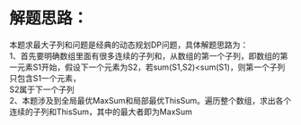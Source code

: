 解题思路：
===
本题求最大子列和问题是经典的动态规划DP问题，具体解题思路为：<br>
1、首先要明确数组里面有很多连续的子列和，从数组的第一个子列，即数组的第一元素S1开始，假设下一个元素为S2，若sum(S1,S2)<sum(S1)，则第一个子列只包含S1一个元素，<br>
S2属于下一个子列<br>
2、本题涉及到全局最优MaxSum和局部最优ThisSum。遍历整个数组，求出各个连续的子列和ThisSum，其中的最大者即为MaxSum<br>
